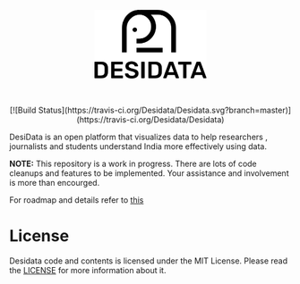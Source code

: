 <p align="center">
  <img width="200" src="./assets/readme/logo-base.png">
</p>
<br>
<p align="center">
[![Build Status](https://travis-ci.org/Desidata/Desidata.svg?branch=master)](https://travis-ci.org/Desidata/Desidata)
</p>

DesiData is an open platform that visualizes data to help researchers , journalists and students understand India more effectively using data.

**NOTE:** This repository is a work in progress. There are lots of code cleanups and features to be implemented. Your assistance and involvement is more than encourged. 

For roadmap and details refer to [this](https://docs.google.com/document/d/1JfvCKG_NR_OVKQ3fdpfrjWd1GBsyOZ-Ypl0Gbl8OEw8/edit?usp=sharing)

# License

Desidata code and contents is licensed under the MIT License.
Please read the [LICENSE](./LICENSE) for more information about it.

